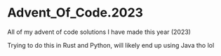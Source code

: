 # Advent_Of_Code.2023
All of my advent of code solutions I have made this year (2023)

Trying to do this in Rust and Python, will likely end up using Java tho lol

